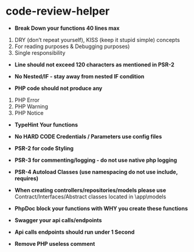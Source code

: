 # code-review-helper

* **Break Down your functions 40 lines max**
1. DRY (don’t repeat yourself), KISS (keep it stupid simple) concepts 
2. For reading purposes & Debugging purposes)
3. Single responsibility 

* **Line should not exceed 120 characters as mentioned in PSR-2**


* **No Nested/IF - stay away from nested IF condition**


* **PHP code should not produce any**
1. PHP Error
2. PHP Warning
3. PHP Notice


* **TypeHint Your functions**

* **No HARD CODE Credentials / Parameters use config files**

* **PSR-2 for code Styling**

* **PSR-3 for commenting/logging - do not use native php logging**

* **PSR-4 Autoload Classes (use namespacing do not use include, requires)**

* **When creating controllers/repositories/models please use** 
Contract/Interfaces/Abstract classes located in \app\models


* **PhpDoc block your functions with WHY you create these functions**

* **Swagger your api calls/endpoints**

* **Api calls endpoints should run under 1 Second** 

* **Remove PHP useless comment**
